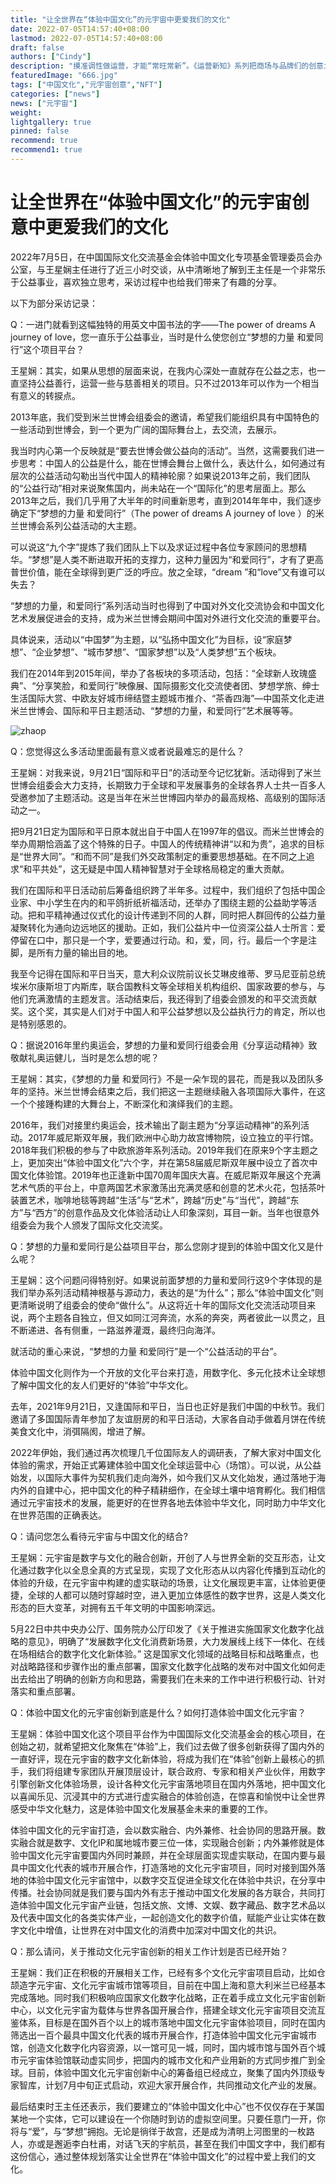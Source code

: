 ```yaml
---
title: "让全世界在“体验中国文化”的元宇宙中更爱我们的文化"
date: 2022-07-05T14:57:40+08:00
lastmod: 2022-07-05T14:57:40+08:00
draft: false
authors: ["Cindy"]
description: "摸准调性做运营，才能“常旺常新”。《运营新知》系列把商场与品牌们的创意idea扒开给你看。此篇为品牌、商场的元宇宙之战。"
featuredImage: "666.jpg"
tags: ["中国文化","元宇宙创意","NFT"]
categories: ["news"]
news: ["元宇宙"]
weight: 
lightgallery: true
pinned: false
recommend: true
recommend1: true
---
```


# 让全世界在“体验中国文化”的元宇宙创意中更爱我们的文化

2022年7月5日，在中国国际文化交流基金会体验中国文化专项基金管理委员会办公室，与王星娴主任进行了近三小时交谈，从中清晰地了解到王主任是一个非常乐于公益事业，喜欢独立思考，采访过程中也给我们带来了有趣的分享。

以下为部分采访记录：

Q：一进门就看到这幅独特的用英文中国书法的字——The power of dreams A journey of love，您一直乐于公益事业，当时是什么使您创立“梦想的力量 和爱同行”这个项目平台？

王星娴：其实，如果从思想的层面来说，在我内心深处一直就存在公益之志，也一直坚持公益善行，运营一些与慈善相关的项目。只不过2013年可以作为一个相当有意义的转捩点。

2013年底，我们受到米兰世博会组委会的邀请，希望我们能组织具有中国特色的一些活动到世博会，到一个更为广阔的国际舞台上，去交流，去展示。

我当时内心第一个反映就是“要去世博会做公益向的活动”。当然，这需要我们进一步思考：中国人的公益是什么，能在世博会舞台上做什么，表达什么，如何通过有层次的公益活动勾勒出当代中国人的精神轮廓？如果说2013年之前，我们团队的“公益行动”相对来说聚焦国内，尚未站在一个“国际化”的思考层面上。那么2013年之后，我们几乎用了大半年的时间重新思考，直到2014年年中，我们逐步确定下“梦想的力量 和爱同行”（The power of dreams A journey of love ）的米兰世博会系列公益活动的大主题。

可以说这“九个字”提炼了我们团队上下以及求证过程中各位专家顾问的思想精华。“梦想”是人类不断进取开拓的支撑力，这种力量因为“和爱同行”，才有了更高普世价值，能在全球得到更广泛的呼应。放之全球，“dream ”和“love”又有谁可以失去？

“梦想的力量，和爱同行”系列活动当时也得到了中国对外文化交流协会和中国文化艺术发展促进会的支持，成为米兰世博会期间中国对外进行文化交流的重要平台。

具体说来，活动以“中国梦”为主题，以“弘扬中国文化”为目标，设“家庭梦想”、“企业梦想”、“城市梦想”、“国家梦想”以及“人类梦想”五个板块。

我们在2014年到2015年间，举办了各板块的多项活动，包括：“全球新人玫瑰盛典”、“分享笑脸，和爱同行”映像展、国际摄影文化交流使者团、梦想学旅、绅士生活国际大赏、中欧友好城市缔结暨主题城市推介、“茶香四海”—中国茶文化走进米兰世博会、国际和平日主题活动、“梦想的力量，和爱同行”艺术展等等。

![zhaop](666.jpg)

Q：您觉得这么多活动里面最有意义或者说最难忘的是什么？

王星娴：对我来说，9月21日“国际和平日”的活动至今记忆犹新。活动得到了米兰世博会组委会大力支持，长期致力于全球和平发展事务的全球各界人士共一百多人受邀参加了主题活动。这是当年在米兰世博园内举办的最高规格、高级别的国际活动之一。

把9月21日定为国际和平日原本就出自于中国人在1997年的倡议。而米兰世博会的举办周期恰涵盖了这个特殊的日子。中国人的传统精神讲“以和为贵”，追求的目标是“世界大同”。“和而不同”是我们外交政策制定的重要思想基础。在不同之上追求“和平共处”，这无疑是中国人精神智慧对于全球格局稳定的重大贡献。

我们在国际和平日活动前后筹备组织跨了半年多。过程中，我们组织了包括中国企业家、中小学生在内的和平鸽折纸祈福活动，还举办了围绕主题的公益助学等活动。把和平精神通过仪式化的设计传递到不同的人群，同时把人群回传的公益力量凝聚转化为通向边远地区的援助。正如，我们公益片中一位资深公益人士所言：爱停留在口中，那只是一个字，爱要通过行动。和，爱，同，行。最后一个字是注脚，是所有力量的输出目的地。

我至今记得在国际和平日当天，意大利众议院前议长艾琳皮维蒂、罗马尼亚前总统埃米尔康斯坦丁内斯库，联合国教科文等全球相关机构组织、国家政要的参与，与他们充满激情的主题发言。活动结束后，我还得到了组委会颁发的和平交流贡献奖。这个奖，其实是人们对于中国人和平公益梦想以及公益执行力的肯定，所以也是特别感恩的。

Q：据说2016年里约奥运会，梦想的力量和爱同行组委会用《分享运动精神》致敬献礼奥运健儿，当时是怎么想的呢？

王星娴：其实，《梦想的力量 和爱同行》不是一朵乍现的昙花，而是我以及团队多年的坚持。米兰世博会结束之后，我们把这一主题继续融入各项国际大事件，在这一个个接踵构建的大舞台上，不断深化和演绎我们的主题。

2016年，我们对接里约奥运会，技术输出了副主题为“分享运动精神”的系列活动。2017年威尼斯双年展，我们欧洲中心助力故宫博物院，设立独立的平行馆。2018年我们积极的参与了中欧旅游年系列活动。2019年我们在原来9个字主题之上，更加突出“体验中国文化”六个字，并在第58届威尼斯双年展中设立了首次中国文化体验馆。2019年也正逢新中国70周年国庆大喜。在威尼斯双年展这个充满艺术气质的平台上，中意两国艺术家激荡出充满灵感和创意的艺术火花，包括茶叶装置艺术，咖啡地毯等跨越“生活”与“艺术”，跨越“历史”与“当代”，跨越“东方”与“西方”的创意作品及文化体验活动让人印象深刻，耳目一新。当年也很意外组委会为我个人颁发了国际文化交流奖。

Q：梦想的力量和爱同行是公益项目平台，那么您刚才提到的体验中国文化又是什么呢？

王星娴：这个问题问得特别好。如果说前面梦想的力量和爱同行这9个字体现的是我们举办系列活动精神根基与源动力，表达的是“为什么”；那么“体验中国文化”则更清晰说明了组委会的使命“做什么”。从这将近十年的国际文化交流活动项目来说，两个主题各自独立，但又如同江河奔流，水系的奔突，两者彼此一以贯之，且不断递进、各有侧重，一路滋养灌溉，最终归向海洋。

就活动的重心来说，“梦想的力量 和爱同行”是一个“公益活动的平台”。

体验中国文化则作为一个开放的文化平台来打造，用数字化、多元化技术让全球想了解中国文化的友人们更好的“体验”中华文化。

去年，2021年9月21日，又逢国际和平日，当日也正好是我们中国的中秋节。我们邀请了多国国际青年参加了友谊厨房的和平日活动，大家各自动手做着月饼在传统美食文化中，消弭隔阂，增进了解。

2022年伊始，我们通过再次梳理几千位国际友人的调研表，了解大家对中国文化体验的需求，开始正式筹建体验中国文化全球运营中心（场馆）。可以说，从公益始发，以国际大事件为契机我们走向海外，如今我们又从文化始发，通过落地于海内外的自建中心，把中国文化的种子精耕细作，在全球土壤中培育孵化。我们相信通过元宇宙技术的发展，能更好的在世界各地去体验中华文化，同时助力中华文化在世界范围的正确表达。

Q：请问您怎么看待元宇宙与中国文化的结合?

王星娴：元宇宙是数字与文化的融合创新，开创了人与世界全新的交互形态，让文化通过数字化以全息全真的方式呈现，实现了文化形态从以内容化传播到互动化的体验的升级，在元宇宙中构建的虚实联动的场景，让文化展现更丰富，让体验更便捷，全球的人都可以随时穿越时空，进入更加立体感性的数字世界，这是人类文化形态的巨大变革，对拥有五千年文明的中国影响深远。

5月22日中共中央办公厅、国务院办公厅印发了《关于推进实施国家文化数字化战略的意见》，明确了“发展数字化文化消费新场景，大力发展线上线下一体化、在线在场相结合的数字化文化新体验。” 这是国家文化领域的战略目标和战略重点，也对战略路径和步骤作出的重点部署，国家文化数字化战略的发布对中国文化如何走出去给出了明确的创新方向和思路，需要我们在未来的工作中进行积极行动、针对落实和重点部署。

Q：体验中国文化的元宇宙创新到底是什么？如何打造体验中国文化元宇宙？

王星娴：体验中国文化这个项目平台作为中国国际文化交流基金会的核心项目，在创始之初，就希望把文化聚焦在“体验”上，我们过去做了很多创新获得了国内外的一直好评，现在元宇宙的数字文化新体验，将成为我们在“体验”创新上最核心的抓手，我们将组建专家团队开展顶层设计，联合政府、专家和相关产业伙伴，用数字引擎创新文化体验场景，设计各种文化元宇宙落地项目在国内外落地，把中国文化以喜闻乐见、沉浸其中的方式进行虚实融合的体验创造，在惊喜和愉悦中让全世界感受中华文化魅力，这是体验中国文化发展基金未来的重要的工作。

体验中国文化的元宇宙打造，会以数实融合、内外兼修、社会协同的思路开展。数实融合就是数字、文化IP和属地城市要三位一体，实现融合创新；内外兼修就是体验中国文化元宇宙要国内外同时兼顾，并在全球层面实现虚实联动，在国内要与最具中国文化代表的城市开展合作，打造落地的文化元宇宙项目，同时对接到国外落地的体验中国文化元宇宙馆中，以数字交互促进全球文化在体验中共识，在分享中传播。社会协同就是我们要与国内外有志于推动中国文化发展的各方联合，共同打造体验中国文化元宇宙产业链，包括文旅、文博、文娱、数字藏品、数字艺术品以及代表中国文化的各类实体产业，一起创造文化的数字价值，赋能产业让实体在数字文化中增值，让世界在对中国文化的消费中加深对中国文化的共识。

Q：那么请问，关于推动文化元宇宙创新的相关工作计划是否已经开始？

王星娴：我们正在积极的开展相关工作，已经有多个文化元宇宙项目启动，比如仓颉造字元宇宙、文化元宇宙城市馆等项目，目前在中国上海和意大利米兰已经基本完成落地。同时我们积极响应国家文化数字化战略，正在着手成立文化元宇宙创新中心，以文化元宇宙为载体与世界各国开展合作，搭建全球文化元宇宙项目交流互鉴体系，目标是在国外百个以上的城市落地中国文化元宇宙体验项目，同时在国内筛选出一百个最具中国文化代表的城市开展合作，打造体验中国文化元宇宙城市馆，创造文化数字化内容资源，以一馆可见一城，同时，国内城市馆与国外百个城市元宇宙体验馆联动虚实同步，把国内的城市文化和产业用新的方式同步推广到全球。目前，体验中国文化元宇宙创新中心的筹备组已经成立，聚集了国内外顶级专家智库，计划7月中旬正式启动，欢迎大家开展合作，共同推动文化产业的发展。

最后结束时王主任还表示，我们要建立的“体验中国文化中心”也不仅仅存在于某国某地一个实体，它可以建设在一个你随时到访的虚拟空间里。只要任意门一开，你将与“爱”，与“梦想”拥抱。无论是徜徉于故宫，还是成为清明上河图里的一枚路人，亦或是邂逅李白杜甫，对话飞天的宇航员，甚至在我们中国文字中，我们都有这份信心，通过整体规划落实让全世界在“体验中国文化”的过程中爱上我们的文化。